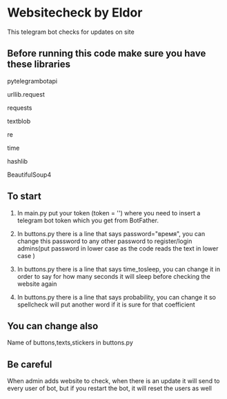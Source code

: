 
# Websitecheck by Eldor
This telegram bot checks for updates on site


## Before running this code make sure you have these libraries

pytelegrambotapi

urllib.request

requests

textblob

re

time

hashlib

BeautifulSoup4


## To  start

1. In main.py put your token (token = '') where you need to insert a telegram bot token which you get from BotFather.

2. In buttons.py there is a line that says password="время", you can change this password to any other password to register/login admins(put password in lower case as the code reads the text in lower case ) 

3. In buttons.py there is a line that says time_tosleep, you can change it in order to say for how many seconds it will sleep before checking the website again

4. In buttons.py there is a line that says probability, you can change it so spellcheck will put another word if it is sure for that coefficient

## You can change also
Name of buttons,texts,stickers in buttons.py

## Be careful

When admin adds website to check, when there is an update it will send to every user of bot, but if you restart the bot, it will reset the users as well
